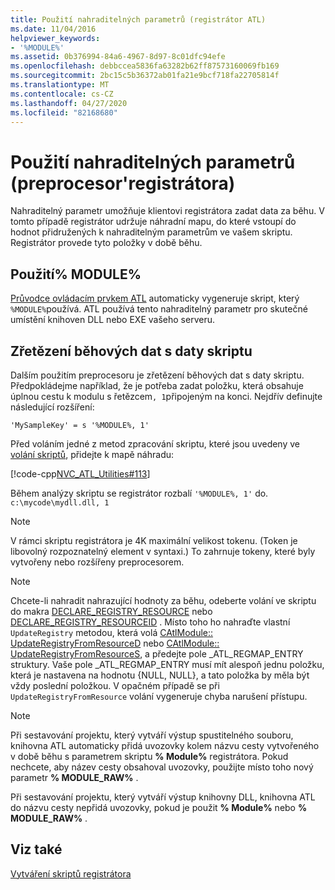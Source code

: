 ```yaml
---
title: Použití nahraditelných parametrů (registrátor ATL)
ms.date: 11/04/2016
helpviewer_keywords:
- '%MODULE%'
ms.assetid: 0b376994-84a6-4967-8d97-8c01dfc94efe
ms.openlocfilehash: debbccea5836fa63282b62ff87573160069fb169
ms.sourcegitcommit: 2bc15c5b36372ab01fa21e9bcf718fa22705814f
ms.translationtype: MT
ms.contentlocale: cs-CZ
ms.lasthandoff: 04/27/2020
ms.locfileid: "82168680"
---
```

# <a name="using-replaceable-parameters-the-registrar39s-preprocessor"></a>Použití nahraditelných parametrů (preprocesor&#39;registrátora)

Nahraditelný parametr umožňuje klientovi registrátora zadat data za běhu. V tomto případě registrátor udržuje náhradní mapu, do které vstoupí do hodnot přidružených k nahraditelným parametrům ve vašem skriptu. Registrátor provede tyto položky v době běhu.

## <a name="using-module"></a><a name="_atl_using_.25.module.25"></a>Použití% MODULE%

[Průvodce ovládacím prvkem ATL](../atl/reference/atl-control-wizard.md) automaticky vygeneruje skript, který `%MODULE%`používá. ATL používá tento nahraditelný parametr pro skutečné umístění knihoven DLL nebo EXE vašeho serveru.

## <a name="concatenating-run-time-data-with-script-data"></a>Zřetězení běhových dat s daty skriptu

Dalším použitím preprocesoru je zřetězení běhových dat s daty skriptu. Předpokládejme například, že je potřeba zadat položku, která obsahuje úplnou cestu k modulu s řetězcem`, 1`připojeným na konci. Nejdřív definujte následující rozšíření:

```rgs
'MySampleKey' = s '%MODULE%, 1'
```

Před voláním jedné z metod zpracování skriptu, které jsou uvedeny ve [volání skriptů](../atl/invoking-scripts.md), přidejte k mapě náhradu:

[!code-cpp[NVC_ATL_Utilities#113](../atl/codesnippet/cpp/using-replaceable-parameters-the-registrar-s-preprocessor_1.cpp)]

Během analýzy skriptu se registrátor rozbalí `'%MODULE%, 1'` do. `c:\mycode\mydll.dll, 1`

> [!NOTE]
> V rámci skriptu registrátora je 4K maximální velikost tokenu. (Token je libovolný rozpoznatelný element v syntaxi.) To zahrnuje tokeny, které byly vytvořeny nebo rozšířeny preprocesorem.

> [!NOTE]
> Chcete-li nahradit nahrazující hodnoty za běhu, odeberte volání ve skriptu do makra [DECLARE_REGISTRY_RESOURCE](../atl/reference/registry-macros.md#declare_registry_resource) nebo [DECLARE_REGISTRY_RESOURCEID](../atl/reference/registry-macros.md#declare_registry_resourceid) . Místo toho ho nahraďte vlastní `UpdateRegistry` metodou, která volá [CAtlModule:: UpdateRegistryFromResourceD](../atl/reference/catlmodule-class.md#updateregistryfromresourced) nebo [CAtlModule:: UpdateRegistryFromResourceS](../atl/reference/catlmodule-class.md#updateregistryfromresources), a předejte pole _ATL_REGMAP_ENTRY struktury. Vaše pole _ATL_REGMAP_ENTRY musí mít alespoň jednu položku, která je nastavena na hodnotu {NULL, NULL}, a tato položka by měla být vždy poslední položkou. V opačném případě se při `UpdateRegistryFromResource` volání vygeneruje chyba narušení přístupu.

> [!NOTE]
> Při sestavování projektu, který vytváří výstup spustitelného souboru, knihovna ATL automaticky přidá uvozovky kolem názvu cesty vytvořeného v době běhu s parametrem skriptu **% Module%** registrátora. Pokud nechcete, aby název cesty obsahoval uvozovky, použijte místo toho nový parametr **% MODULE_RAW%** .
>
> Při sestavování projektu, který vytváří výstup knihovny DLL, knihovna ATL do názvu cesty nepřidá uvozovky, pokud je použit **% Module%** nebo **% MODULE_RAW%** .

## <a name="see-also"></a>Viz také

[Vytváření skriptů registrátora](../atl/creating-registrar-scripts.md)
